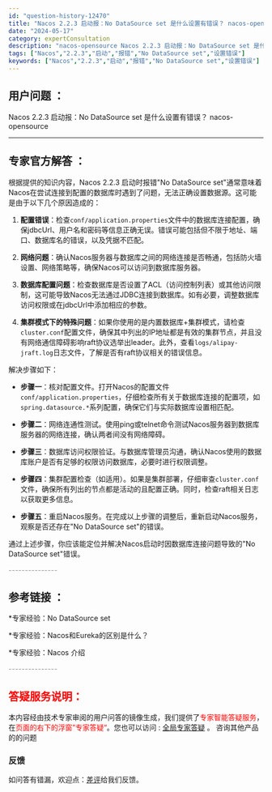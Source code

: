 ```yaml
---
id: "question-history-12470"
title: "Nacos 2.2.3 启动报：No DataSource set 是什么设置有错误？ nacos-opensource"
date: "2024-05-17"
category: expertConsultation
description: "nacos-opensource Nacos 2.2.3 启动报：No DataSource set 是什么设置有错误？"
tags: ["Nacos","2.2.3","启动","报错","No DataSource set","设置错误"]
keywords: ["Nacos","2.2.3","启动","报错","No DataSource set","设置错误"]
---
```


## 用户问题 ： 
 Nacos 2.2.3 启动报：No DataSource set 是什么设置有错误？ nacos-opensource 

---------------
## 专家官方解答 ：

根据提供的知识内容，Nacos 2.2.3 启动时报错"No DataSource set"通常意味着Nacos在尝试连接到配置的数据库时遇到了问题，无法正确设置数据源。这可能是由于以下几个原因造成的：

1. **配置错误**：检查`conf/application.properties`文件中的数据库连接配置，确保jdbcUrl、用户名和密码等信息正确无误。错误可能包括但不限于地址、端口、数据库名的错误，以及凭据不匹配。

2. **网络问题**：确认Nacos服务器与数据库之间的网络连接是否畅通，包括防火墙设置、网络策略等，确保Nacos可以访问到数据库服务器。

3. **数据库配置问题**：检查数据库是否设置了ACL（访问控制列表）或其他访问限制，这可能导致Nacos无法通过JDBC连接到数据库。如有必要，调整数据库访问权限或在jdbcUrl中添加相应的参数。

4. **集群模式下的特殊问题**：如果你使用的是内置数据库+集群模式，请检查`cluster.conf`配置文件，确保其中列出的IP地址都是有效的集群节点，并且没有网络通信障碍影响raft协议选举出leader。此外，查看`logs/alipay-jraft.log`日志文件，了解是否有raft协议相关的错误信息。

解决步骤如下：

- **步骤一**：核对配置文件。打开Nacos的配置文件`conf/application.properties`，仔细检查所有关于数据库连接的配置项，如`spring.datasource.*`系列配置，确保它们与实际数据库设置相匹配。

- **步骤二**：网络连通性测试。使用ping或telnet命令测试Nacos服务器到数据库服务器的网络连接，确认两者间没有网络障碍。

- **步骤三**：数据库访问权限验证。与数据库管理员沟通，确认Nacos使用的数据库账户是否有足够的权限访问数据库，必要时进行权限调整。

- **步骤四**：集群配置检查（如适用）。如果是集群部署，仔细审查`cluster.conf`文件，确保所有列出的节点都是活动的且配置正确。同时，检查raft相关日志以获取更多信息。

- **步骤五**：重启Nacos服务。在完成以上步骤的调整后，重新启动Nacos服务，观察是否还存在"No DataSource set"的错误。

通过上述步骤，你应该能定位并解决Nacos启动时因数据库连接问题导致的"No DataSource set"错误。


<font color="#949494">---------------</font> 


## 参考链接 ：

*专家经验：No DataSource set 
 
 *专家经验：Nacos和Eureka的区别是什么？ 
 
 *专家经验：Nacos 介绍 


 <font color="#949494">---------------</font> 
 


## <font color="#FF0000">答疑服务说明：</font> 

本内容经由技术专家审阅的用户问答的镜像生成，我们提供了<font color="#FF0000">专家智能答疑服务</font>，在<font color="#FF0000">页面的右下的浮窗”专家答疑“</font>。您也可以访问 : [全局专家答疑](https://opensource.alibaba.com/chatBot) 。 咨询其他产品的的问题

### 反馈
如问答有错漏，欢迎点：[差评](https://ai.nacos.io/user/feedbackByEnhancerGradePOJOID?enhancerGradePOJOId=13841)给我们反馈。
